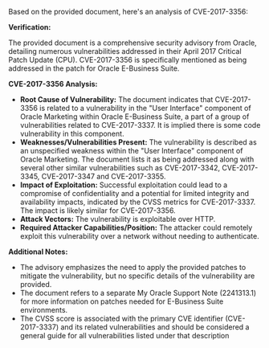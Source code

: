 Based on the provided document, here's an analysis of CVE-2017-3356:

**Verification:**

The provided document is a comprehensive security advisory from Oracle, detailing numerous vulnerabilities addressed in their April 2017 Critical Patch Update (CPU). CVE-2017-3356 is specifically mentioned as being addressed in the patch for Oracle E-Business Suite.

**CVE-2017-3356 Analysis:**

*   **Root Cause of Vulnerability:** The document indicates that CVE-2017-3356 is related to a vulnerability in the "User Interface" component of Oracle Marketing within Oracle E-Business Suite, a part of a group of vulnerabilities related to CVE-2017-3337. It is implied there is some code vulnerability in this component.
*   **Weaknesses/Vulnerabilities Present:**  The vulnerability is described as an unspecified weakness within the "User Interface" component of Oracle Marketing. The document lists it as being addressed along with several other similar vulnerabilities such as CVE-2017-3342, CVE-2017-3345, CVE-2017-3347 and CVE-2017-3355.
*   **Impact of Exploitation:** Successful exploitation could lead to a compromise of confidentiality and a potential for limited integrity and availability impacts, indicated by the CVSS metrics for CVE-2017-3337. The impact is likely similar for CVE-2017-3356.
*   **Attack Vectors:** The vulnerability is exploitable over HTTP.
*   **Required Attacker Capabilities/Position:** The attacker could remotely exploit this vulnerability over a network without needing to authenticate.

**Additional Notes:**

*   The advisory emphasizes the need to apply the provided patches to mitigate the vulnerability, but no specific details of the vulnerability are provided.
*   The document refers to a separate My Oracle Support Note (2241313.1) for more information on patches needed for E-Business Suite environments.
*   The CVSS score is associated with the primary CVE identifier (CVE-2017-3337) and its related vulnerabilities and should be considered a general guide for all vulnerabilities listed under that description